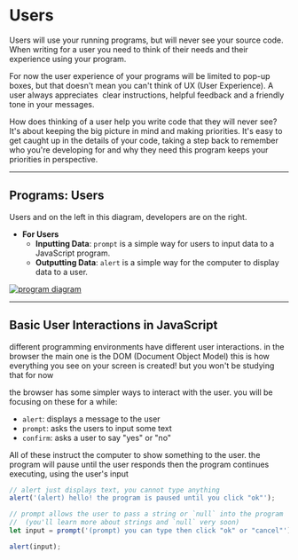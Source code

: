 # Users

Users will use your running programs, but will never see your source code. When
writing for a user you need to think of their needs and their experience using
your program.

For now the user experience of your programs will be limited to pop-up boxes,
but that doesn't mean you can't think of UX (User Experience). A user always
appreciates  clear instructions, helpful feedback and a friendly tone in your
messages.

How does thinking of a user help you write code that they will never see? It's
about keeping the big picture in mind and making priorities. It's easy to get
caught up in the details of your code, taking a step back to remember who you're
developing for and why they need this program keeps your priorities in
perspective.

---

## Programs: Users

Users and on the left in this diagram, developers are on the right.

- **For Users**
    - **Inputting Data**: `prompt` is a simple way for users to input data to a
      JavaScript program.
    - **Outputting Data**: `alert` is a simple way for the computer to display
      data to a user.

[![program diagram](./a-program.png)](https://excalidraw.com/#json=40qMI89WByj9Yhhh94Ghg,4zpL-AmDgpnbyFJWJfNQhg)

---

## Basic User Interactions in JavaScript

different programming environments have different user interactions. in the browser the main one is the DOM (Document Object Model) this is how everything you see on your screen is created! but you won't be studying that for now

the browser has some simpler ways to interact with the user. you will be focusing on these for a while:

- `alert`: displays a message to the user
- `prompt`: asks the users to input some text
- `confirm`: asks a user to say "yes" or "no"

All of these instruct the computer to show something to the user. the program will pause until the user responds then the program continues executing, using the user's input

```js
// alert just displays text, you cannot type anything
alert('(alert) hello! the program is paused until you click "ok"');

// prompt allows the user to pass a string or `null` into the program
//  (you'll learn more about strings and `null` very soon)
let input = prompt('(prompt) you can type then click "ok" or "cancel"');

alert(input);
```
